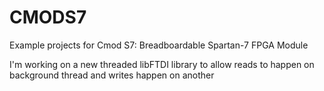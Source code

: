# CMODS7
Example projects for Cmod S7: Breadboardable Spartan-7 FPGA Module

I'm working on a new threaded libFTDI library to allow reads to happen on background thread and writes happen on another
